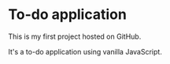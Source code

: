 # To-do application

This is my first project hosted on GitHub.

It's a to-do application using vanilla JavaScript.
